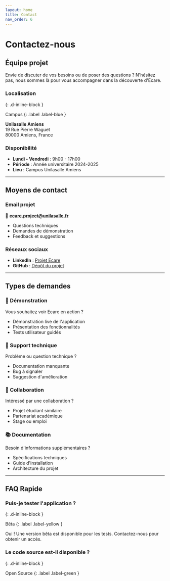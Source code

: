 ```yaml
---
layout: home
title: Contact
nav_order: 6
---
```


# Contactez-nous

## Équipe projet

Envie de discuter de vos besoins ou de poser des questions ? N'hésitez pas, nous sommes là pour vous accompagner dans la découverte d'Ecare.

### Localisation
{: .d-inline-block }

Campus
{: .label .label-blue }

**Unilasalle Amiens**  
19 Rue Pierre Waguet  
80000 Amiens, France

### Disponibilité
- **Lundi - Vendredi** : 9h00 - 17h00
- **Période** : Année universitaire 2024-2025
- **Lieu** : Campus Unilasalle Amiens

---

## Moyens de contact

### Email projet
📧 **ecare.project@unilasalle.fr**
- Questions techniques
- Demandes de démonstration
- Feedback et suggestions

### Réseaux sociaux
- **LinkedIn** : [Projet Ecare](https://linkedin.com/company/ecare-app)
- **GitHub** : [Dépôt du projet](https://github.com/PaulCHRETlEN/PaulCHRETlEN.github.io)

---

## Types de demandes

### 🎯 Démonstration
Vous souhaitez voir Ecare en action ?
- Démonstration live de l'application
- Présentation des fonctionnalités
- Tests utilisateur guidés

### 🔧 Support technique
Problème ou question technique ?
- Documentation manquante
- Bug à signaler
- Suggestion d'amélioration

### 🤝 Collaboration
Intéressé par une collaboration ?
- Projet étudiant similaire
- Partenariat académique
- Stage ou emploi

### 📚 Documentation
Besoin d'informations supplémentaires ?
- Spécifications techniques
- Guide d'installation
- Architecture du projet

---

## FAQ Rapide

### Puis-je tester l'application ?
{: .d-inline-block }

Bêta
{: .label .label-yellow }

Oui ! Une version bêta est disponible pour les tests. Contactez-nous pour obtenir un accès.

### Le code source est-il disponible ?
{: .d-inline-block }

Open Source
{: .label .label-green }